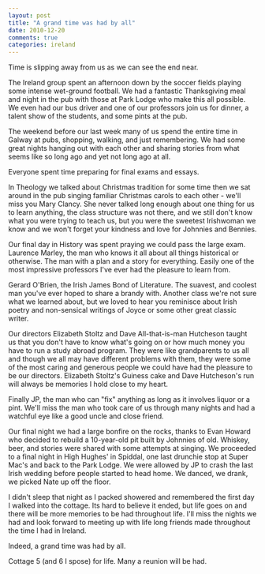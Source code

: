```yaml
---
layout: post
title: "A grand time was had by all"
date: 2010-12-20
comments: true
categories: ireland
---
```


Time is slipping away from us as we can see the end near.

The Ireland group spent an afternoon down by the soccer fields playing some intense wet-ground football. We had a fantastic Thanksgiving meal and night in the pub with those at Park Lodge who make this all possible. We even had our bus driver and one of our professors join us for dinner, a talent show of the students, and some pints at the pub.

The weekend before our last week many of us spend the entire time in Galway at pubs, shopping, walking, and just remembering. We had some great nights hanging out with each other and sharing stories from what seems like so long ago and yet not long ago at all.

Everyone spent time preparing for final exams and essays.

In Theology we talked about Christmas tradition for some time then we sat around in the pub singing familiar Christmas carols to each other - we'll miss you Mary Clancy. She never talked long enough about one thing for us to learn anything, the class structure was not there, and we still don't know what you were trying to teach us, but you were the sweetest Irishwoman we know and we won't forget your kindness and love for Johnnies and Bennies.

Our final day in History was spent praying we could pass the large exam. Laurence Marley, the man who knows it all about all things historical or otherwise. The man with a plan and a story for everything. Easily one of the most impressive professors I've ever had the pleasure to learn from.

Gerard O'Brien, the Irish James Bond of Literature. The suavest, and coolest man you've ever hoped to share a brandy with. Another class we're not sure what we learned about, but we loved to hear you reminisce about Irish poetry and non-sensical writings of Joyce or some other great classic writer.

Our directors Elizabeth Stoltz and Dave All-that-is-man Hutcheson taught us that you don't have to know what's going on or how much money you have to run a study abroad program. They were like grandparents to us all and though we all may have different problems with them, they were some of the most caring and generous people we could have had the pleasure to be our directors. Elizabeth Stoltz's Guiness cake and Dave Hutcheson's run will always be memories I hold close to my heart.

Finally JP, the man who can "fix" anything as long as it involves liquor or a pint. We'll miss the man who took care of us through many nights and had a watchful eye like a good uncle and close friend.

Our final night we had a large bonfire on the rocks, thanks to Evan Howard who decided to rebuild a 10-year-old pit built by Johnnies of old. Whiskey, beer, and stories were shared with some attempts at singing. We proceeded to a final night in High Hughes' in Spiddal, one last drunchie stop at Super Mac's and back to the Park Lodge. We were allowed by JP to crash the last Irish wedding before people started to head home. We danced, we drank, we picked Nate up off the floor.

I didn't sleep that night as I packed showered and remembered the first day I walked into the cottage. Its hard to believe it ended, but life goes on and there will be more memories to be had throughout life. I'll miss the nights we had and look forward to meeting up with life long friends made throughout the time I had in Ireland.

Indeed, a grand time was had by all.

Cottage 5 (and 6 I spose) for life. Many a reunion will be had.
